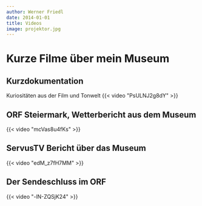 ```yaml
---
author: Werner Friedl
date: 2014-01-01
title: Videos
image: projektor.jpg
---
```


# Kurze Filme über mein Museum
## Kurzdokumentation
Kuriositäten aus der Film und Tonwelt
{{< video "PsULNJ2g8dY" >}}  

## ORF Steiermark, Wetterbericht aus dem Museum
{{< video "mcVas8u4fKs" >}}  
  
## ServusTV Bericht über das Museum
{{< video "edM_z7fH7MM" >}}

## Der Sendeschluss im ORF
{{< video "-lN-ZQSjK24" >}}
